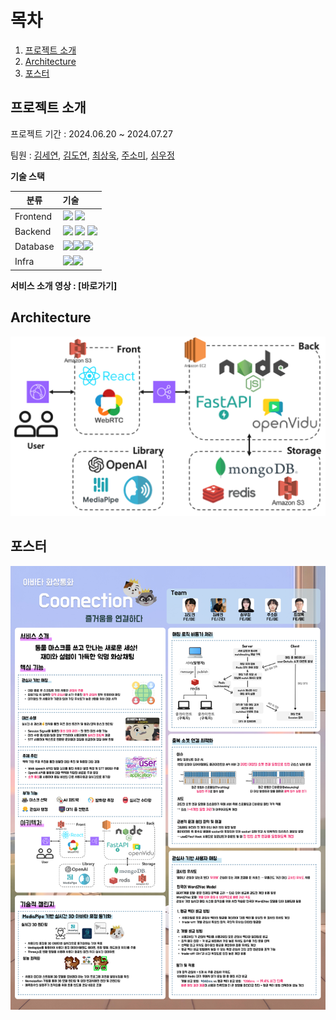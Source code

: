 # 목차

1. [프로젝트 소개](#lignin)
2. [Architecture](#arch)
3. [포스터](#poster)



<a name="lignin"></a>

## 프로젝트 소개

프로젝트 기간 : 2024.06.20 ~ 2024.07.27

팀원 : [김세연](https://github.com/syk25), [김도연](https://github.com/doyeon012), [최상욱](https://github.com/SamChoi-94), [주소미](https://github.com/joosomi), [심우정](https://github.com/ShimWooJeong)

**기술 스택**

| 분류     | 기술                                                         |
| -------- | :----------------------------------------------------------- |
| Frontend | <img src="https://img.shields.io/badge/React-61DAFB?style=for-the-badge&logo=React&logoColor=000000"/> <img src="https://img.shields.io/badge/WebRTC-333333?style=for-the-badge&logo=WebRTC&logoColor=FFFFFF"/> |
| Backend  | <img src="https://img.shields.io/badge/Node.js-339933?style=for-the-badge&logo=Node.js&logoColor=FFFFFF"/> <img src="https://img.shields.io/badge/FastAPI-009688?style=for-the-badge&logo=FastAPI&logoColor=FFFFFF"/> <img src="https://img.shields.io/badge/OpenVidu-F7901E?style=for-the-badge&logo=OpenVidu&logoColor=FFFFFF"/> |
| Database | <img src="https://img.shields.io/badge/mongodb-47A248?style=for-the-badge&logo=mongodb&logoColor=FFFFFF"/><img src="https://img.shields.io/badge/redis-DC382D?style=for-the-badge&logo=redis&logoColor=FFFFFF"/><img src="https://img.shields.io/badge/amazons3-569A31?style=for-the-badge&logo=amazons3&logoColor=FFFFFF"/> |
| Infra    | <img src="https://img.shields.io/badge/amazonec2-FF9900?style=for-the-badge&logo=amazonec2&logoColor=FFFFFF"/><img src="https://img.shields.io/badge/docker-2496ED?style=for-the-badge&logo=docker&logoColor=FFFFFF"/> |

**서비스 소개 영상 : [바로가기]**



<a name="arch"></a>

## Architecture
![lignin-architecture](https://github.com/jungle-dogtalk/.github/blob/main/profile/lignin-architecture.png?raw=true)


<a name="poster"></a>

## 포스터
![lignin-poster](https://github.com/jungle-dogtalk/.github/blob/main/profile/lignin-poster.png?raw=true)
